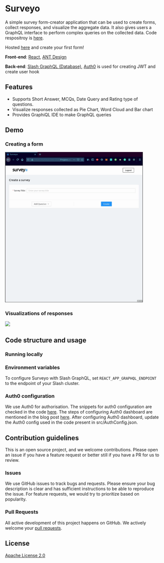 # Surveyo

A simple survey form-creator application that can be used to create forms, collect responses, and visualize the aggregate data. It also gives users a GraphQL interface to perform complex queries on the collected data. Code respositroy is [here](https://github.com/rahulgurnani/surveyo).

Hosted [here](https://surveyo.one-click.cloud.dgraph.io/) and create your first form! 


**Front-end**: [React](https://reactjs.org/), [ANT Design](https://ant.design/)

**Back-end**: [Slash GraphQL (Database)](https://dgraph.io/slash-graphql), [Auth0](https://auth0.com/) is used for creating JWT and create user hook 

## Features
- Supports Short Answer, MCQs, Date Query and Rating type of questions.
- Visualize responses collected as Pie Chart, Word Cloud and Bar chart
- Provides GraphiQL IDE to make GraphQL queries

## Demo
### Creating a form

<img src="public/Create-Form.gif" width="450" />

### Visualizations of responses
<img src="public/Charts.gif" width="450" />

## Code structure and usage

### Running locally

### Environment variables

To configure Surveyo with Slash GraphQL, set `REACT_APP_GRAPHQL_ENDPOINT` to the endpoint of your Slash cluster.

### Auth0 configuration
We use Auth0 for authorisation. The snippets for auth0 configuration are checked in the code [here](https://github.com/rahulgurnani/surveyo/tree/master/auth0_snippets). The steps of configuring Auth0 dashboard are mentioned in the blog post [here](AddLink). 
After configuring Auth0 dashboard, update the Auth0 config used in the code present in src/AuthConfig.json.

## Contribution guidelines
This is an open source project, and we welcome contributions. Please open an issue if you have a feature request or better still if you have a PR for us to review. 

### Issues
We use GitHub issues to track bugs and requests. Please ensure your bug description is clear and has sufficient instructions to be able to reproduce the issue. For feature requests, we would try to prioritize based on popularity. 

### Pull Requests

All active development of this project happens on GitHub. We actively welcome your [pull requests](https://docs.github.com/en/github/collaborating-with-issues-and-pull-requests/creating-a-pull-request).

## License

[Apache License 2.0](LICENSE)
